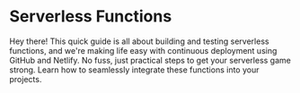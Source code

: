 # Serverless Functions

Hey there! This quick guide is all about building and testing serverless functions, and we're making life easy with continuous deployment using GitHub and Netlify. No fuss, just practical steps to get your serverless game strong. Learn how to seamlessly integrate these functions into your projects.
